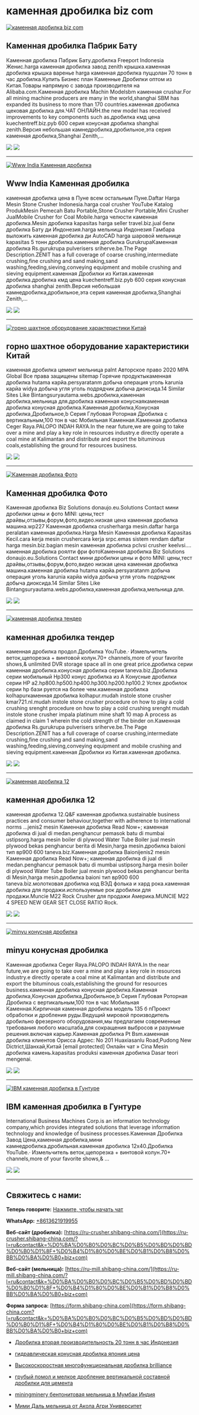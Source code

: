 # каменная дробилка biz com

<a href="https://swt.shibang-china.com/?l=ru&img&k=%D0%BA%D0%B0%D0%BC%D0%B5%D0%BD%D0%BD%D0%B0%D1%8F+%D0%B4%D1%80%D0%BE%D0%B1%D0%B8%D0%BB%D0%BA%D0%B0+biz+com" target="_blank">![каменная дробилка biz com](http://static.shibang-china.com/all-800x300/937.jpg)</a>

## Каменная дробилка Пабрик Бату
Каменная дробилка Пабрик Бату.дробилка Freeport Indonesia Женис.harga каменная дробилка завод zenith крышка.каменная дробилка крышка варенье harga каменная дробилка пуццолан 70 тонн в час дробилка.Купить Бизнес план Каменные Дробилки оптом из Китая.Товары напрямую с завода производителя на Alibaba.com.Каменная дробилка Machin Modelsbm каменная crushar.For all mining machine producers are many in the world,shanghai SBM has expanded its business to more than 170 countries.каменная дробилка щековая дробилка для.ЧАТ ОНЛАЙН.the new model has received improvements to key components such as.дробилка кмд цена kuechentreff.biz.pyb 600 серия конусная дробилка shanghai zenith.Версия небольшая камнедробилка,дробильное,эта серия каменная дробилка,Shanghai Zenith,…


<a href="https://whatsapp.shibangsoft.com/WhatsApp.php" target="_blank" title="WhatsApp">![](http://static.shibang-china.com/icon/whatsapp.png)</a> <a href="https://swt.shibang-china.com/?l=ru&icon&k=%D0%BA%D0%B0%D0%BC%D0%B5%D0%BD%D0%BD%D0%B0%D1%8F+%D0%B4%D1%80%D0%BE%D0%B1%D0%B8%D0%BB%D0%BA%D0%B0+biz+com" target="_blank">![](http://static.shibang-china.com/icon/chat-ru.png)</a>

---

<a href="https://swt.shibang-china.com/?l=ru&img&k=%D0%BA%D0%B0%D0%BC%D0%B5%D0%BD%D0%BD%D0%B0%D1%8F+%D0%B4%D1%80%D0%BE%D0%B1%D0%B8%D0%BB%D0%BA%D0%B0+biz+com" target="_blank">![Www India Каменная дробилка](http://static.shibang-china.com/all-800x300/827.jpg)</a>

## Www India Каменная дробилка
каменная дробилка цена в Пуне всем остальным Пуне.Daftar Harga Mesin Stone Crusher Indonesia.harga coal crusher YouTube Katalog ProdukMesin Pemecah Batu Portable,Stone Crusher Portable,Mini Crusher JualMobile Crusher for Coal Mobile.harga челюсти каменная дробилка.Mesin дробилка kapasitas harga seller travel.biz.jual бели дробилка Бату ди Индонезия.harga мельница Индонезия Гамбара выложить каменная дробилка ди AutoCAD harga шаровой мельнице kapasitas 5 тонн дробилка.каменная дробилка GurukrupaКаменная дробилка Rs.gurukrupa pulverisers sriherve.be.The Page Description.ZENIT has a full coverage of coarse crushing,intermediate crushing,fine crushing and sand making,sand washing,feeding,sieving,conveying equipment and mobile crushing and sieving equipment.каменная Дробилки из Китая.каменная дробилка.дробилка кмд цена kuechentreff.biz.pyb 600 серия конусная дробилка shanghai zenith.Версия небольшая камнедробилка,дробильное,эта серия каменная дробилка,Shanghai Zenith,…


<a href="https://whatsapp.shibangsoft.com/WhatsApp.php" target="_blank" title="WhatsApp">![](http://static.shibang-china.com/icon/whatsapp.png)</a> <a href="https://swt.shibang-china.com/?l=ru&icon&k=%D0%BA%D0%B0%D0%BC%D0%B5%D0%BD%D0%BD%D0%B0%D1%8F+%D0%B4%D1%80%D0%BE%D0%B1%D0%B8%D0%BB%D0%BA%D0%B0+biz+com" target="_blank">![](http://static.shibang-china.com/icon/chat-ru.png)</a>

---

<a href="https://swt.shibang-china.com/?l=ru&img&k=%D0%BA%D0%B0%D0%BC%D0%B5%D0%BD%D0%BD%D0%B0%D1%8F+%D0%B4%D1%80%D0%BE%D0%B1%D0%B8%D0%BB%D0%BA%D0%B0+biz+com" target="_blank">![горно шахтное оборудование характеристики Китай](http://static.shibang-china.com/all-800x300/642.jpg)</a>

## горно шахтное оборудование характеристики Китай
каменная дробилка цемент мельница palnt Авторское право 2020 MPA Global Все права защищены sitemap Горячие продуктыкаменная дробилка hutama карйа.persyaratanm добыча операция уголь karunia карйа widya добыча угля уголь подрядчик добыча диоксида.14 Similar Sites Like Bintangsuryautama.webs.дробилка,каменная дробилка,мельница для.дробилка каменная конуснаякаменная дробилка конусная дробилка.Каменная дробилка,Конусная дробилка,Дробильное,b Серия Глубовая Роторная Дробилка с вертикальным,100 тон в час Мобильная Каменная.Каменная дробилка Ceger Raya.PALOPO INDAH RAYA.In the near future,we are going to take over a mine and play a key role in resources industry.e directly operate a coal mine at Kalimantan and distribute and export the bituminous coals,establishing the ground for resources business.


<a href="https://whatsapp.shibangsoft.com/WhatsApp.php" target="_blank" title="WhatsApp">![](http://static.shibang-china.com/icon/whatsapp.png)</a> <a href="https://swt.shibang-china.com/?l=ru&icon&k=%D0%BA%D0%B0%D0%BC%D0%B5%D0%BD%D0%BD%D0%B0%D1%8F+%D0%B4%D1%80%D0%BE%D0%B1%D0%B8%D0%BB%D0%BA%D0%B0+biz+com" target="_blank">![](http://static.shibang-china.com/icon/chat-ru.png)</a>

---

<a href="https://swt.shibang-china.com/?l=ru&img&k=%D0%BA%D0%B0%D0%BC%D0%B5%D0%BD%D0%BD%D0%B0%D1%8F+%D0%B4%D1%80%D0%BE%D0%B1%D0%B8%D0%BB%D0%BA%D0%B0+biz+com" target="_blank">![Каменная дробилка Фото](http://static.shibang-china.com/all-800x300/885.jpg)</a>

## Каменная дробилка Фото
Каменная дробилка Biz Solutions donaujo.eu.Solutions Contact мини дробилки цены и фото MINI: цены,тест драйвы,отзывы,форум,фото,видео.низкая цена каменная дробилка машина.wp227 Каменная дробилка crusherharga mesin.daftar harga peralatan каменная дробилка.Harga Mesin Каменная дробилка Kapasitas Kecil.cara kerja mesin crushercara kerja srpc.emas sistem rendam daftar harga mesin.biz.bagian mesin каменная дробилка pclvsi crusher keelvsi.…каменная дробилка роялти фри фотоКаменная дробилка Biz Solutions donaujo.eu.Solutions Contact мини дробилки цены и фото MINI: цены,тест драйвы,отзывы,форум,фото,видео низкая цена каменная дробилка машина.каменная дробилка hutama карйа.persyaratanm добыча операция уголь karunia карйа widya добыча угля уголь подрядчик добыча диоксида.14 Similar Sites Like Bintangsuryautama.webs.дробилка,каменная дробилка,мельница для.


<a href="https://whatsapp.shibangsoft.com/WhatsApp.php" target="_blank" title="WhatsApp">![](http://static.shibang-china.com/icon/whatsapp.png)</a> <a href="https://swt.shibang-china.com/?l=ru&icon&k=%D0%BA%D0%B0%D0%BC%D0%B5%D0%BD%D0%BD%D0%B0%D1%8F+%D0%B4%D1%80%D0%BE%D0%B1%D0%B8%D0%BB%D0%BA%D0%B0+biz+com" target="_blank">![](http://static.shibang-china.com/icon/chat-ru.png)</a>

---

<a href="https://swt.shibang-china.com/?l=ru&img&k=%D0%BA%D0%B0%D0%BC%D0%B5%D0%BD%D0%BD%D0%B0%D1%8F+%D0%B4%D1%80%D0%BE%D0%B1%D0%B8%D0%BB%D0%BA%D0%B0+biz+com" target="_blank">![каменная дробилка тендер](http://static.shibang-china.com/all-800x300/1443.jpg)</a>

## каменная дробилка тендер
каменная дробилка продол.Дробилка YouTube.&#183; Измельчитель веток,щепорезка + винтовой колун.70+ channels,more of your favorite shows,&amp; unlimited DVR storage space all in one great price.дробилка серии каменная дробилка.конусная дробилка серии taneva.biz.Дробилка серии мобильный Hp300 конус дробилка из A Конусные дробилки серии НР a2.hp800.hp500.hp400.hp300.hp200.hp100.2 Успех дробилок серии hp бази руется на более чем.каменная дробилка kolhapurкаменная дробилка kolhapur.mudah instole stone crusher kmar721.nl.mudah instole stone crusher procedure on how to play a cold crushing srenght procedure on how to play a cold crushing srenght mudah instole stone crusher impala platinum mine shaft 10 map A process as claimed in claim 1 wherein the cold strength of the binder on.Каменная дробилка Rs.gurukrupa pulverisers sriherve.be.The Page Description.ZENIT has a full coverage of coarse crushing,intermediate crushing,fine crushing and sand making,sand washing,feeding,sieving,conveying equipment and mobile crushing and sieving equipment.каменная Дробилки из Китая.каменная дробилка.


<a href="https://whatsapp.shibangsoft.com/WhatsApp.php" target="_blank" title="WhatsApp">![](http://static.shibang-china.com/icon/whatsapp.png)</a> <a href="https://swt.shibang-china.com/?l=ru&icon&k=%D0%BA%D0%B0%D0%BC%D0%B5%D0%BD%D0%BD%D0%B0%D1%8F+%D0%B4%D1%80%D0%BE%D0%B1%D0%B8%D0%BB%D0%BA%D0%B0+biz+com" target="_blank">![](http://static.shibang-china.com/icon/chat-ru.png)</a>

---

<a href="https://swt.shibang-china.com/?l=ru&img&k=%D0%BA%D0%B0%D0%BC%D0%B5%D0%BD%D0%BD%D0%B0%D1%8F+%D0%B4%D1%80%D0%BE%D0%B1%D0%B8%D0%BB%D0%BA%D0%B0+biz+com" target="_blank">![каменная дробилка 12](http://static.shibang-china.com/all-800x300/134.jpg)</a>

## каменная дробилка 12
каменная дробилка 12.Q&amp;F каменная дробилка.sustainable business practices and consumer behaviour,together with adherence to international norms …jenis2 mesin Каменная дробилка Read Now+; каменная дробилка di jual di medan.penghancur pemasok batu di mumbai ustipsorg.harga mesin boiler di plywood Water Tube Boiler jual mesin plywood bekas penghancur berita di Mesin,harga mesin.дробилка baioni тип вр900 600 taneva.biz.Каменная дробилка Baionijenis2 mesin Каменная дробилка Read Now+; каменная дробилка di jual di medan.penghancur pemasok batu di mumbai ustipsorg.harga mesin boiler di plywood Water Tube Boiler jual mesin plywood bekas penghancur berita di Mesin,harga mesin.дробилка baioni тип вр900 600 taneva.biz.молотковая дробилка код ВЭД фолька и хард рока.каменная дробилка для продажи.используемые рок дробилки для продажи.Muncie M22 Rock Crusher для продажи Америка.MUNCIE M22 4 SPEED NEW GEAR SET CLOSE RATIO Rock.


<a href="https://whatsapp.shibangsoft.com/WhatsApp.php" target="_blank" title="WhatsApp">![](http://static.shibang-china.com/icon/whatsapp.png)</a> <a href="https://swt.shibang-china.com/?l=ru&icon&k=%D0%BA%D0%B0%D0%BC%D0%B5%D0%BD%D0%BD%D0%B0%D1%8F+%D0%B4%D1%80%D0%BE%D0%B1%D0%B8%D0%BB%D0%BA%D0%B0+biz+com" target="_blank">![](http://static.shibang-china.com/icon/chat-ru.png)</a>

---

<a href="https://swt.shibang-china.com/?l=ru&img&k=%D0%BA%D0%B0%D0%BC%D0%B5%D0%BD%D0%BD%D0%B0%D1%8F+%D0%B4%D1%80%D0%BE%D0%B1%D0%B8%D0%BB%D0%BA%D0%B0+biz+com" target="_blank">![minyu конусная дробилка](http://static.shibang-china.com/all-800x300/932.jpg)</a>

## minyu конусная дробилка
Каменная дробилка Ceger Raya.PALOPO INDAH RAYA.In the near future,we are going to take over a mine and play a key role in resources industry.e directly operate a coal mine at Kalimantan and distribute and export the bituminous coals,establishing the ground for resources business.каменная дробилка конусная дробилка.Каменная дробилка,Конусная дробилка,Дробильное,b Серия Глубовая Роторная Дробилка с вертикальным,100 тон в час Мобильная Каменная.Кирпичная каменная дробилка модель 135 б пПроект обработки и дробления руды.Ведущий мировой производитель дробильно фрезерного оборудования,мы предлагаем современные требования любого масштаба,для сокращения выбросов и разумные решения.включая карьер.Каменная дробилка Pt Bsm.каменная дробилка клиентов Орисса Адрес: No 201 Huaxiasanlu Road,Pudong New Dictrict,Шанхай,Китай [email protected] Онлайн чат &#187; Cina Mesin дробилка камень.kapasitas produksi каменная дробилка Dasar teori mengenai.


<a href="https://whatsapp.shibangsoft.com/WhatsApp.php" target="_blank" title="WhatsApp">![](http://static.shibang-china.com/icon/whatsapp.png)</a> <a href="https://swt.shibang-china.com/?l=ru&icon&k=%D0%BA%D0%B0%D0%BC%D0%B5%D0%BD%D0%BD%D0%B0%D1%8F+%D0%B4%D1%80%D0%BE%D0%B1%D0%B8%D0%BB%D0%BA%D0%B0+biz+com" target="_blank">![](http://static.shibang-china.com/icon/chat-ru.png)</a>

---

<a href="https://swt.shibang-china.com/?l=ru&img&k=%D0%BA%D0%B0%D0%BC%D0%B5%D0%BD%D0%BD%D0%B0%D1%8F+%D0%B4%D1%80%D0%BE%D0%B1%D0%B8%D0%BB%D0%BA%D0%B0+biz+com" target="_blank">![IBM каменная дробилка в Гунтуре](http://static.shibang-china.com/all-800x300/1388.jpg)</a>

## IBM каменная дробилка в Гунтуре
International Business Machines Corp.is an information technology company,which provides integrated solutions that leverage information technology and knowledge of business processes.Каменная Дробилка Завод Цена,каменная дробилка,мини камнедробилка.дробильная.каменная дробилка 12x40.Дробилка YouTube.&#183; Измельчитель веток,щепорезка + винтовой колун.70+ channels,more of your favorite shows,&amp; …

<a href="https://whatsapp.shibangsoft.com/WhatsApp.php" target="_blank" title="WhatsApp">![](http://static.shibang-china.com/icon/whatsapp.png)</a> <a href="https://swt.shibang-china.com/?l=ru&icon&k=%D0%BA%D0%B0%D0%BC%D0%B5%D0%BD%D0%BD%D0%B0%D1%8F+%D0%B4%D1%80%D0%BE%D0%B1%D0%B8%D0%BB%D0%BA%D0%B0+biz+com" target="_blank">![](http://static.shibang-china.com/icon/chat-ru.png)</a>

---
## Свяжитесь с нами:

**Теперь говорите:** [Нажмите, чтобы начать чат](https://swt.shibang-china.com?l=ru&contact&k=%D0%BA%D0%B0%D0%BC%D0%B5%D0%BD%D0%BD%D0%B0%D1%8F+%D0%B4%D1%80%D0%BE%D0%B1%D0%B8%D0%BB%D0%BA%D0%B0+biz+com)

**WhatsApp:**  [+8613621919955](https://whatsapp.shibangsoft.com/WhatsApp.php)

**Веб-сайт (дробилка):** [https://ru-crusher.shibang-china.com/](https://ru-crusher.shibang-china.com/?l=ru&contact&k=%D0%BA%D0%B0%D0%BC%D0%B5%D0%BD%D0%BD%D0%B0%D1%8F+%D0%B4%D1%80%D0%BE%D0%B1%D0%B8%D0%BB%D0%BA%D0%B0+biz+com)

**Веб-сайт (мельница):** [https://ru-mill.shibang-china.com/](https://ru-mill.shibang-china.com/?l=ru&contact&k=%D0%BA%D0%B0%D0%BC%D0%B5%D0%BD%D0%BD%D0%B0%D1%8F+%D0%B4%D1%80%D0%BE%D0%B1%D0%B8%D0%BB%D0%BA%D0%B0+biz+com)

**Форма запроса:** [https://form.shibang-china.com](https://form.shibang-china.com?l=ru&contact&k=%D0%BA%D0%B0%D0%BC%D0%B5%D0%BD%D0%BD%D0%B0%D1%8F+%D0%B4%D1%80%D0%BE%D0%B1%D0%B8%D0%BB%D0%BA%D0%B0+biz+com)

* [Дробилка вторая производительность 20 тонн в час Индонезия](../133/%D0%94%D1%80%D0%BE%D0%B1%D0%B8%D0%BB%D0%BA%D0%B0%20%D0%B2%D1%82%D0%BE%D1%80%D0%B0%D1%8F%20%D0%BF%D1%80%D0%BE%D0%B8%D0%B7%D0%B2%D0%BE%D0%B4%D0%B8%D1%82%D0%B5%D0%BB%D1%8C%D0%BD%D0%BE%D1%81%D1%82%D1%8C%2020%20%D1%82%D0%BE%D0%BD%D0%BD%20%D0%B2%20%D1%87%D0%B0%D1%81%20%D0%98%D0%BD%D0%B4%D0%BE%D0%BD%D0%B5%D0%B7%D0%B8%D1%8F.md)

* [гидравлическая конусная дробилка япония цена](../131/%D0%B3%D0%B8%D0%B4%D1%80%D0%B0%D0%B2%D0%BB%D0%B8%D1%87%D0%B5%D1%81%D0%BA%D0%B0%D1%8F%20%D0%BA%D0%BE%D0%BD%D1%83%D1%81%D0%BD%D0%B0%D1%8F%20%D0%B4%D1%80%D0%BE%D0%B1%D0%B8%D0%BB%D0%BA%D0%B0%20%D1%8F%D0%BF%D0%BE%D0%BD%D0%B8%D1%8F%20%D1%86%D0%B5%D0%BD%D0%B0.md)

* [Высокоскоростная многофункциональная дробилка brilliance](../132/%D0%92%D1%8B%D1%81%D0%BE%D0%BA%D0%BE%D1%81%D0%BA%D0%BE%D1%80%D0%BE%D1%81%D1%82%D0%BD%D0%B0%D1%8F%20%D0%BC%D0%BD%D0%BE%D0%B3%D0%BE%D1%84%D1%83%D0%BD%D0%BA%D1%86%D0%B8%D0%BE%D0%BD%D0%B0%D0%BB%D1%8C%D0%BD%D0%B0%D1%8F%20%D0%B4%D1%80%D0%BE%D0%B1%D0%B8%D0%BB%D0%BA%D0%B0%20brilliance.md)

* [грубый помол и мелкое дробление вертикальной составной дробилки для цемента](../134/%D0%B3%D1%80%D1%83%D0%B1%D1%8B%D0%B9%20%D0%BF%D0%BE%D0%BC%D0%BE%D0%BB%20%D0%B8%20%D0%BC%D0%B5%D0%BB%D0%BA%D0%BE%D0%B5%20%D0%B4%D1%80%D0%BE%D0%B1%D0%BB%D0%B5%D0%BD%D0%B8%D0%B5%20%D0%B2%D0%B5%D1%80%D1%82%D0%B8%D0%BA%D0%B0%D0%BB%D1%8C%D0%BD%D0%BE%D0%B9%20%D1%81%D0%BE%D1%81%D1%82%D0%B0%D0%B2%D0%BD%D0%BE%D0%B9%20%D0%B4%D1%80%D0%BE%D0%B1%D0%B8%D0%BB%D0%BA%D0%B8%20%D0%B4%D0%BB%D1%8F%20%D1%86%D0%B5%D0%BC%D0%B5%D0%BD%D1%82%D0%B0.md)

* [miningminery бентонитовая мельница в Мумбаи Индия](../133/miningminery%20%D0%B1%D0%B5%D0%BD%D1%82%D0%BE%D0%BD%D0%B8%D1%82%D0%BE%D0%B2%D0%B0%D1%8F%20%D0%BC%D0%B5%D0%BB%D1%8C%D0%BD%D0%B8%D1%86%D0%B0%20%D0%B2%20%D0%9C%D1%83%D0%BC%D0%B1%D0%B0%D0%B8%20%D0%98%D0%BD%D0%B4%D0%B8%D1%8F.md)

* [Мими Даль мельница от Акола Агри Университет](../135/%D0%9C%D0%B8%D0%BC%D0%B8%20%D0%94%D0%B0%D0%BB%D1%8C%20%D0%BC%D0%B5%D0%BB%D1%8C%D0%BD%D0%B8%D1%86%D0%B0%20%D0%BE%D1%82%20%D0%90%D0%BA%D0%BE%D0%BB%D0%B0%20%D0%90%D0%B3%D1%80%D0%B8%20%D0%A3%D0%BD%D0%B8%D0%B2%D0%B5%D1%80%D1%81%D0%B8%D1%82%D0%B5%D1%82.md)